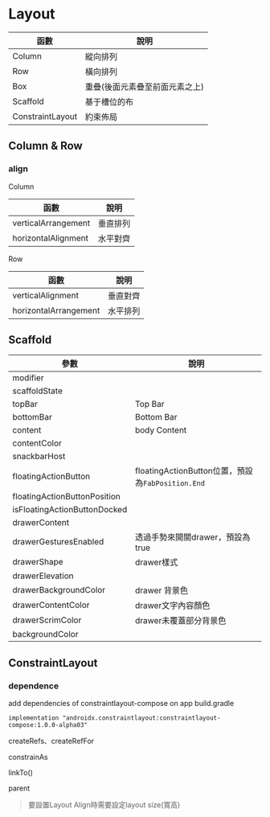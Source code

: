 # Layout

| 函數 | 說明 |
| --- | --- |
| Column | 縱向排列 |
| Row | 橫向排列 |
| Box | 重疊(後面元素疊至前面元素之上) |
| Scaffold | 基于槽位的布 |
| ConstraintLayout | 約束佈局 |

## Column & Row

### align

Column

| 函數 | 說明 |
| --- | --- |
| verticalArrangement | 垂直排列 |
| horizontalAlignment | 水平對齊 |

Row

| 函數 | 說明 |
| --- | --- |
| verticalAlignment | 垂直對齊 |
| horizontalArrangement | 水平排列 |

## Scaffold

| 參數 | 說明 |
| --- | --- |
| modifier |  |
| scaffoldState |  |
| topBar | Top Bar |
| bottomBar | Bottom Bar |
| content | body Content |
| contentColor |  |
| snackbarHost |  |
| floatingActionButton | floatingActionButton位置，預設為`FabPosition.End` |
| floatingActionButtonPosition |  |
| isFloatingActionButtonDocked |  |
| drawerContent |  |
| drawerGesturesEnabled | 透過手勢來開關drawer，預設為true |
| drawerShape | drawer樣式 |
| drawerElevation |  |
| drawerBackgroundColor | drawer 背景色 |
| drawerContentColor | drawer文字內容顏色 |
| drawerScrimColor | drawer未覆蓋部分背景色 |
| backgroundColor |  |

## ConstraintLayout

### dependence

add dependencies of constraintlayout-compose on app build.gradle

    implementation "androidx.constraintlayout:constraintlayout-compose:1.0.0-alpha03"

createRefs、createRefFor

constrainAs

linkTo()

parent

> 要設置Layout Align時需要設定layout size(寬高)
